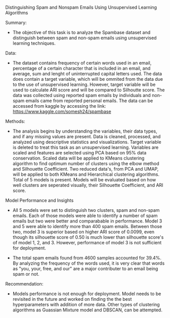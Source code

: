 Distinguishing Spam and Nonspam Emails Using Unsupervised Learning Algorithms

Summary:
- The objective of this task is to analyze the Spambase dataset and distinguish between spam and non-spam emails using unsupervised learning techniques. 

Data:
- The dataset contains frequency of certain words used in an email, percentage of a certain character that is included in an email, and average, sum and lenght of uninterrupted capital letters used. The data does contain a target variable, which will be ommited from the data due to the use of unsupervised learning. However, target variable will be used to calculate ARI score and will be compared to Silhoutte score. The data was collected using reported spam emails by individuals and non-spam emails came from reported personal emails. The data can be accessed from kaggle by accessing the link: https://www.kaggle.com/somesh24/spambase

Methods:
- The analysis begins by understanding the variables, their data types, and if any missing values are present. Data is cleaned, processed, and analyzed using descriptive statistics and visualizations. Target variable is deleted to treat this task as an unsupervised learning. Variables are scaled and features are selected using PCA based on 95% data conservation. Scaled data will be applied to KMeans clustering algorithm to find optimum number of clusters using the elbow method and Silhouette Coefficient. Two reduced data's, from PCA and UMAP, will be applied to both KMeans and Hierarchical clustering algorithms. Total of 5 models is present. Models will be evaluated based on how well clusters are seperated visually, their Silhouette Coefficient, and ARI score.

Model Performance and Insights
- All 5 models were set to distinguish two clusters, spam and non-spam emails. Each of those models were able to identify a number of spam emails but two were better and comparabable in performance. Model 3 and 5 were able to identify more than 400 spam emails. Between those two, model 3 is superior based on higher ARI score of 0.0099, even though its silhouette score of 0.50 is much lower than silhouette score's of model 1, 2, and 3. However, performance of model 3 is not sufficient for deployment.

- The total spam emails found from 4600 samples accounted for 39.4%. By analyzing the frequency of the words used, it is very clear that words as "you, your, free, and our" are a major contributer to an email being spam or not.

Recommendation:
- Models performance is not enough for deployment. Model needs to be revisited in the future and worked on finding the the best hyperparameters with addition of more data. Other types of clustering algorithms as Guassian Mixture model and DBSCAN, can be attempted. 
